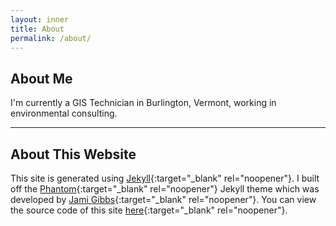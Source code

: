 ```yaml
---
layout: inner
title: About
permalink: /about/
---
```

## About Me
I'm currently a GIS Technician in Burlington, Vermont, working in environmental consulting.

---
## About This Website
This site is generated using [Jekyll](https://jekyllrb.com/){:target="_blank" rel="noopener"}. I built off the [Phantom](https://jekyllthemes.io/theme/phantom){:target="_blank" rel="noopener"} Jekyll theme which was developed by [Jami Gibbs](https://github.com/jamigibbs){:target="_blank" rel="noopener"}. You can view the source code of this site [here](https://github.com/t-ott/t-ott-personal-website){:target="_blank" rel="noopener"}.
